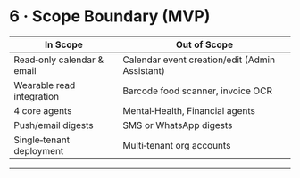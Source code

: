 # 6 · Scope Boundary (MVP)
| In Scope | Out of Scope |
|----------|--------------|
| Read‑only calendar & email | Calendar event creation/edit (Admin Assistant) |
| Wearable read integration | Barcode food scanner, invoice OCR |
| 4 core agents | Mental‑Health, Financial agents |
| Push/email digests | SMS or WhatsApp digests |
| Single‑tenant deployment | Multi‑tenant org accounts |

---
